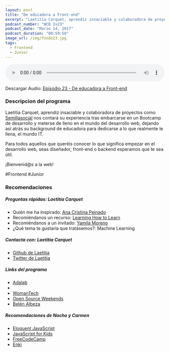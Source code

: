 ```yaml
---
layout: post
title: "De educadora a Front-end"
excerpt: "Laetitia Carquet, aprendiz insaciable y colaboradora de proyectos como Semillasocial nos contará su experiencia."
podcast_number: "WCD 1x23"
podcast_date: "Marzo 14, 2017"
podcast_duration: "00:59:58"
image_url: /img/fondo23.jpg
tags: 
  - Frontend
  - Junior
---
```


<audio src="http://www.podtrac.com/pts/redirect.mp3/archive.org/download/WCD-23/WeCodeSign%201x23%20-%20De%20educadora%20a%20Front-end.mp3" preload="auto" controls style="width: 100%;">
  <p>Tu navegador no implementa el elemento audio</p>
</audio>

<p>Descargar Audio: <a href="http://www.podtrac.com/pts/redirect.mp3/archive.org/download/WCD-23/WeCodeSign%201x23%20-%20De%20educadora%20a%20Front-end.mp3" title="Botón derecho del ratón, luego guardar enlace como...">Episodio 23 - De educadora a Front-end</a></p>

<h3 class="post-title  post-heading">Descripcion del programa</h3>

Laetitia Carquet, aprendiz insaciable y colaboradora de proyectos como [Semillasocial](https://github.com/Semillas/semillas_platform) nos contará su experiencia tras embarcarse en un Bootcamp de desarrollo y meterse de lleno en el mundo del desarrollo web, dejando así atrás su background de educadora para dedicarse a lo que realmente le llena, el mundo IT.

Para todos aquellos que queréis conocer lo que significa empezar en el desarrollo web, seas diseñador, front-end o backend esperamos que te sea útil.

¡Bienvenid@s a la web!
 
<div class="rule"></div>

#Frontend #Junior

<div class="rule"></div>

<h3 class="post-title  post-heading">Recomendaciones</h3>

##### Preguntas rápidas: Laetitia Carquet

<ul>
  <li class="recomendacion"><span>Quién me ha inspirado: </span><a href="#">Ana Cristina Peinado</a></li>
  <li class="recomendacion"><span>Recomiéndanos un recurso: </span><a href="https://en.coursera.org/learn/learning-how-to-learn">Learning How to Learn</a></li>
  <li class="recomendacion"><span>Recomiéndanos a un invitado: </span><a href="https://twitter.com/yamila_moreno">Yamila Moreno</a></li>
  <li class="recomendacion"><span>¿Qué tema te gustaría que tratásemos?: </span>Machine Learning</li>
</ul>

##### Contacta con: Laetitia Carquet

<ul>
  <li class="recomendacion"><a href="https://github.com/carquet">Github de Laetitia</a></li>
  <li class="recomendacion"><a href="https://twitter.com/LaetitiaCarquet">Twitter de Laetitia</a></li>
</ul>

##### Links del programa

<ul>
  <li class="recomendacion"><a href="http://adalab.es/">Adalab</a></li>
  <li class="recomendacion"><a href="https://www.meetup.com/AdaBcnJS/"AdaBcnJS></a></li>
  <li class="recomendacion"><a href="https://twitter.com/WomanTechES">WomanTech</a></li>
  <li class="recomendacion"><a href="http://osweekends.com/">Open Source Weekends</a></li>
  <li class="recomendacion"><a href="https://twitter.com/ladybenko">Belén Albeza</a></li>
</ul>

##### Recomendaciones de Nacho y Carmen

<ul>
  <li class="recomendacion"><a href="http://eloquentjavascript.net/">Eloquent JavaScript</a></li>
  <li class="recomendacion"><a href="https://www.nostarch.com/javascriptforkids">JavaScript for Kids</a></li>
  <li class="recomendacion"><a href="https://www.freecodecamp.com/">FreeCodeCamp</a></li>
  <li class="recomendacion"><a href="https://www.enki.com/">Enki</a></li>
</ul>
